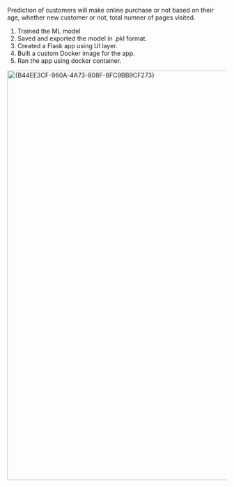Prediction of customers will make online purchase or not based on their age, whether new customer or not, total numner of pages visited. 
1. Trained the ML model
2. Saved and exported the model in .pkl format.
3. Created a Flask app using UI layer.
4. Built a custom Docker image for the app.
5. Ran the app using docker container.
<img width="938" alt="{B44EE3CF-960A-4A73-808F-8FC9BB9CF273}" src="https://github.com/user-attachments/assets/066b05b3-f907-4863-b01a-0d651d7a9360">
